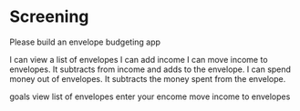 # Screening


Please build an envelope budgeting app 

I can view a list of envelopes
I can add income
I can move income to envelopes. It subtracts from income and adds to the envelope.
I can spend money out of envelopes. It subtracts the money spent from the envelope.


goals
view list of envelopes
enter your encome
move income to envelopes
